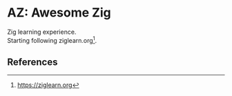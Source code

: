 # AZ: Awesome Zig #

Zig learning experience.  
Starting following ziglearn.org[^1]. 

## References

[^1]: https://ziglearn.org